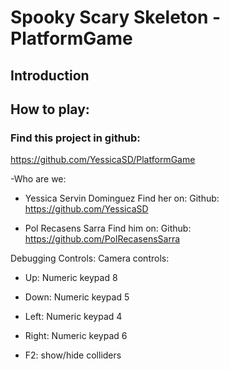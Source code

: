# Spooky Scary Skeleton - PlatformGame

## Introduction


## How to play:


### Find this project in github:
https://github.com/YessicaSD/PlatformGame

-Who are we:
- Yessica Servin Dominguez 
	Find her on:
	Github: https://github.com/YessicaSD

- Pol Recasens Sarra 
	Find him on:
	Github: https://github.com/PolRecasensSarra




Debugging Controls:
Camera controls:
- Up: Numeric keypad 8
- Down: Numeric keypad 5
- Left: Numeric keypad 4
- Right: Numeric keypad 6

- F2: show/hide colliders

